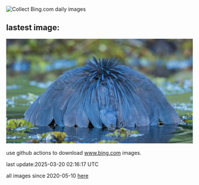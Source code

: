 ![Collect Bing.com daily images](https://github.com/counter2015/bing-daily-images/workflows/Collect%20Bing.com%20daily%20images/badge.svg)
## lastest image:
![](images/img.jpg)

use github actions to download www.bing.com images.

last update:2025-03-20 02:16:17 UTC

all images since 2020-05-10 [here](https://github.com/counter2015/bing-daily-images/tree/master/images) 
